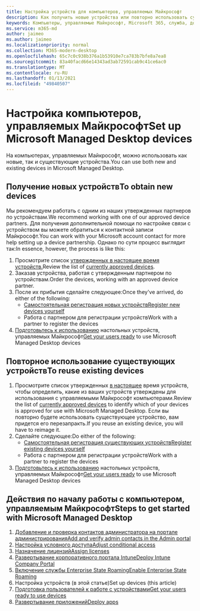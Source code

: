 ```yaml
---
title: Настройка устройств для компьютеров, управляемых Майкрософт
description: Как получить новые устройства или повторно использовать существующие, которые являются имеющимися
keywords: Компьютеры, управляемые Майкрософт, Microsoft 365, служба, документация
ms.service: m365-md
author: jaimeo
ms.author: jaimeo
ms.localizationpriority: normal
ms.collection: M365-modern-desktop
ms.openlocfilehash: 65c7c0c938b376a1b53910e7ca783b7bfe8a7ea8
ms.sourcegitcommit: 83a40facd66e14343ad3ab72591cab9c41ce6ac0
ms.translationtype: MT
ms.contentlocale: ru-RU
ms.lasthandoff: 01/13/2021
ms.locfileid: "49840507"
---
```

# <a name="set-up-microsoft-managed-desktop-devices"></a><span data-ttu-id="8179b-104">Настройка компьютеров, управляемых Майкрософт</span><span class="sxs-lookup"><span data-stu-id="8179b-104">Set up Microsoft Managed Desktop devices</span></span>

<span data-ttu-id="8179b-105">На компьютерах, управляемых Майкрософт, можно использовать как новые, так и существующие устройства.</span><span class="sxs-lookup"><span data-stu-id="8179b-105">You can use both new and existing devices in Microsoft Managed Desktop.</span></span>

## <a name="to-obtain-new-devices"></a><span data-ttu-id="8179b-106">Получение новых устройств</span><span class="sxs-lookup"><span data-stu-id="8179b-106">To obtain new devices</span></span>

<span data-ttu-id="8179b-107">Мы рекомендуем работать с одним из наших утвержденных партнеров по устройствам.</span><span class="sxs-lookup"><span data-stu-id="8179b-107">We recommend working with one of our approved device partners.</span></span> <span data-ttu-id="8179b-108">Для получения дополнительной помощи по настройке связи с устройством вы можете обратиться к контактной записи Майкрософт.</span><span class="sxs-lookup"><span data-stu-id="8179b-108">You can work with your Microsoft account contact for more help setting up a device partnership.</span></span> <span data-ttu-id="8179b-109">Однако по сути процесс выглядит так:</span><span class="sxs-lookup"><span data-stu-id="8179b-109">In essence, however, the process is like this:</span></span>

1. <span data-ttu-id="8179b-110">Просмотрите список [утвержденных в настоящее время устройств.](../service-description/device-list.md)</span><span class="sxs-lookup"><span data-stu-id="8179b-110">Review the list of [currently approved devices](../service-description/device-list.md).</span></span>
2. <span data-ttu-id="8179b-111">Заказав устройства, работая с утвержденным партнером по устройствам.</span><span class="sxs-lookup"><span data-stu-id="8179b-111">Order the devices, working with an approved device partner.</span></span>
3. <span data-ttu-id="8179b-112">После их прибытия сделайте следующее:</span><span class="sxs-lookup"><span data-stu-id="8179b-112">Once they've arrived, do either of the following:</span></span>
    - [<span data-ttu-id="8179b-113">Самостоятельная регистрация новых устройств</span><span class="sxs-lookup"><span data-stu-id="8179b-113">Register new devices yourself</span></span>](register-devices-self.md)
    - <span data-ttu-id="8179b-114">Работа с партнером для регистрации устройств</span><span class="sxs-lookup"><span data-stu-id="8179b-114">Work with a partner to register the devices</span></span>
4. <span data-ttu-id="8179b-115">[Подготовьтесь к использованию](get-started-devices.md) настольных устройств, управляемых Майкрософт</span><span class="sxs-lookup"><span data-stu-id="8179b-115">[Get your users ready](get-started-devices.md) to use Microsoft Managed Desktop devices</span></span>

## <a name="to-reuse-existing-devices"></a><span data-ttu-id="8179b-116">Повторное использование существующих устройств</span><span class="sxs-lookup"><span data-stu-id="8179b-116">To reuse existing devices</span></span>

1. <span data-ttu-id="8179b-117">Просмотрите список утвержденных [в настоящее](../service-description/device-list.md) время устройств, чтобы определить, какие из ваших устройств утверждены для использования с управляемыми Майкрософт компьютерами.</span><span class="sxs-lookup"><span data-stu-id="8179b-117">Review the list of [currently approved devices](../service-description/device-list.md) to identify which of your devices is approved for use with Microsoft Managed Desktop.</span></span> <span data-ttu-id="8179b-118">Если вы повторно будете использовать существующее устройство, вам придется его перезапракть.</span><span class="sxs-lookup"><span data-stu-id="8179b-118">If you reuse an existing device, you will have to reimage it.</span></span>
2. <span data-ttu-id="8179b-119">Сделайте следующее:</span><span class="sxs-lookup"><span data-stu-id="8179b-119">Do either of the following:</span></span>
    - [<span data-ttu-id="8179b-120">Самостоятельная регистрация существующих устройств</span><span class="sxs-lookup"><span data-stu-id="8179b-120">Register existing devices yourself</span></span>](register-reused-devices-self.md)
    - <span data-ttu-id="8179b-121">Работа с партнером для регистрации устройств</span><span class="sxs-lookup"><span data-stu-id="8179b-121">Work with a partner to register the devices</span></span>
3. <span data-ttu-id="8179b-122">[Подготовьтесь к использованию](get-started-devices.md) настольных устройств, управляемых Майкрософт</span><span class="sxs-lookup"><span data-stu-id="8179b-122">[Get your users ready](get-started-devices.md) to use Microsoft Managed Desktop devices</span></span>

## <a name="steps-to-get-started-with-microsoft-managed-desktop"></a><span data-ttu-id="8179b-123">Действия по началу работы с компьютером, управляемым Майкрософт</span><span class="sxs-lookup"><span data-stu-id="8179b-123">Steps to get started with Microsoft Managed Desktop</span></span>

1. [<span data-ttu-id="8179b-124">Добавление и проверка контактов администратора на портале администрирования</span><span class="sxs-lookup"><span data-stu-id="8179b-124">Add and verify admin contacts in the Admin portal</span></span>](add-admin-contacts.md)
2. [<span data-ttu-id="8179b-125">Настройка условного доступа</span><span class="sxs-lookup"><span data-stu-id="8179b-125">Adjust conditional access</span></span>](conditional-access.md)
3. [<span data-ttu-id="8179b-126">Назначение лицензий</span><span class="sxs-lookup"><span data-stu-id="8179b-126">Assign licenses</span></span>](assign-licenses.md)
4. [<span data-ttu-id="8179b-127">Развертывание корпоративного портала Intune</span><span class="sxs-lookup"><span data-stu-id="8179b-127">Deploy Intune Company Portal</span></span>](company-portal.md)
5. [<span data-ttu-id="8179b-128">Включение службы Enterprise State Roaming</span><span class="sxs-lookup"><span data-stu-id="8179b-128">Enable Enterprise State Roaming</span></span>](enterprise-state-roaming.md)
6. <span data-ttu-id="8179b-129">Настройка устройств (в этой статье)</span><span class="sxs-lookup"><span data-stu-id="8179b-129">Set up devices (this article)</span></span>
7. [<span data-ttu-id="8179b-130">Подготовка пользователей к работе с устройствами</span><span class="sxs-lookup"><span data-stu-id="8179b-130">Get your users ready to use devices</span></span>](get-started-devices.md)
8. [<span data-ttu-id="8179b-131">Развертывание приложений</span><span class="sxs-lookup"><span data-stu-id="8179b-131">Deploy apps</span></span>](deploy-apps.md)
